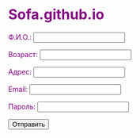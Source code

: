 # Sofa.github.io


<body style="color: purple;">
    <form method="post">
        <p>Ф.И.О.: <input type="text" name="fio"></p>
        <p>Возраст: <input type="number" name="age"></p>
        <p>Адрес: <input type="text" name="address"></p>
        <p>Email: <input type="email" name="email"></p>
        <p>Пароль: <input type="password" name="password"></p>
        <p><input type="submit" value="Отправить"></p>
    </form>
</body>

